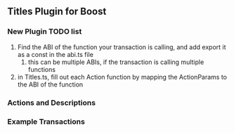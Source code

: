 ## Titles Plugin for Boost

### New Plugin TODO list

1.  Find the ABI of the function your transaction is calling, and add export it as a const in the abi.ts file
    1.  this can be multiple ABIs, if the transaction is calling multiple functions
2.  in Titles.ts, fill out each Action function by mapping the ActionParams to the ABI of the function



### Actions and Descriptions



### Example Transactions